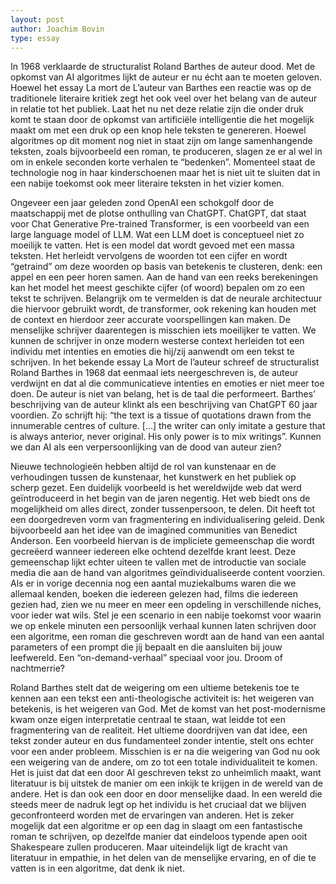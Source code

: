 ```yaml
---
layout: post
author: Joachim Bovin
type: essay
---
```


In 1968 verklaarde de structuralist Roland Barthes de auteur dood. Met de opkomst van AI algoritmes lijkt de auteur er nu écht aan te moeten geloven. Hoewel het essay La mort de L’auteur van Barthes een reactie was op de traditionele literaire kritiek zegt het ook veel over het belang van de auteur in relatie tot het publiek. Laat het nu net deze relatie zijn die onder druk komt te staan door de opkomst van artificiële intelligentie die het mogelijk maakt om met een druk op een knop hele teksten te genereren. Hoewel algoritmes op dit moment nog niet in staat zijn om lange samenhangende teksten, zoals bijvoorbeeld een roman, te produceren, slagen ze er al wel in om in enkele seconden korte verhalen te “bedenken”. Momenteel staat de technologie nog in haar kinderschoenen maar het is niet uit te sluiten dat in een nabije toekomst ook meer literaire teksten in het vizier komen. 

Ongeveer een jaar geleden zond OpenAI een schokgolf door de maatschappij met de plotse onthulling van ChatGPT. ChatGPT, dat staat voor Chat Generative Pre-trained Transformer, is een voorbeeld van een large language model of LLM. Wat een LLM doet is conceptueel niet zo moeilijk te vatten. Het is een model dat wordt gevoed met een massa teksten. Het herleidt vervolgens de woorden tot een cijfer en wordt “getraind” om deze woorden op basis van betekenis te clusteren, denk: een appel en een peer horen samen. Aan de hand van een reeks berekeningen kan het model het meest geschikte cijfer (of woord) bepalen om zo een tekst te schrijven. Belangrijk om te vermelden is dat de neurale architectuur die hiervoor gebruikt wordt, de transformer, ook rekening kan houden met de context en hierdoor zeer accurate voorspellingen kan maken. De menselijke schrijver daarentegen is misschien iets moeilijker te vatten. We kunnen de schrijver in onze modern westerse context herleiden tot een individu met intenties en emoties die hij/zij aanwendt om een tekst te schrijven. In het bekende essay La Mort de l’auteur schreef de structuralist Roland Barthes in 1968 dat eenmaal iets neergeschreven is, de auteur verdwijnt en dat al die communicatieve intenties en emoties er niet meer toe doen. De auteur is niet van belang, het is de taal die performeert. Barthes’ beschrijving van de auteur klinkt als een beschrijving van ChatGPT 60 jaar voordien. Zo schrijft hij: “the text is a tissue of quotations drawn from the innumerable centres of culture. […] the writer can only imitate a gesture that is always anterior, never original. His only power is to mix writings”. Kunnen we dan AI als een verpersoonlijking van de dood van auteur zien?

Nieuwe technologieën hebben altijd de rol van kunstenaar en de verhoudingen tussen de kunstenaar, het kunstwerk en het publiek op scherp gezet. Een duidelijk voorbeeld is het wereldwijde web dat werd geïntroduceerd in het begin van de jaren negentig. Het web biedt ons de mogelijkheid om alles direct, zonder tussenpersoon, te delen. Dit heeft tot een doorgedreven vorm van fragmentering en individualisering geleid. Denk bijvoorbeeld aan het idee van de imagined communities van Benedict Anderson. Een voorbeeld hiervan is de impliciete gemeenschap die wordt gecreëerd wanneer iedereen elke ochtend dezelfde krant leest. Deze  gemeenschap lijkt echter uiteen  te vallen met de introductie van sociale media die aan de hand van algoritmes geïndividualiseerde content voorzien. Als er in vorige decennia nog een aantal muziekalbums waren die we allemaal kenden, boeken die iedereen gelezen had, films die iedereen gezien had, zien we nu meer en meer een opdeling in verschillende niches, voor ieder wat wils. Stel je een scenario in een nabije toekomst voor waarin we op enkele minuten een persoonlijk verhaal kunnen laten schrijven door een algoritme, een roman die geschreven wordt aan de hand van een aantal parameters of een prompt die jij bepaalt en die aansluiten bij jouw leefwereld. Een “on-demand-verhaal” speciaal voor jou. Droom of nachtmerrie?

Roland Barthes stelt dat de weigering om een ultieme betekenis toe te kennen aan een tekst een anti-theologische activiteit is: het weigeren van betekenis, is het weigeren van God. Met de komst van het post-modernisme kwam onze eigen interpretatie centraal te staan, wat leidde tot een fragmentering van de realiteit. Het ultieme doordrijven van dat idee, een tekst zonder auteur en dus fundamenteel zonder intentie, stelt ons echter voor een ander probleem. Misschien is er na die weigering van God nu ook een weigering van de andere, om zo tot een totale individualiteit te komen. Het is juist dat dat een door AI geschreven tekst zo unheimlich maakt, want literatuur is bij uitstek de manier om een inkijk te krijgen in de wereld van de andere. Het is dan ook een door en door  menselijke daad. In een wereld die steeds meer de nadruk legt op het individu is het cruciaal dat we blijven geconfronteerd worden met de ervaringen van anderen.  Het is zeker mogelijk dat een algoritme er op een dag in slaagt om een fantastische roman te schrijven, op dezelfde manier dat eindeloos typende apen ooit Shakespeare zullen produceren. Maar uiteindelijk ligt de kracht van literatuur in empathie, in het delen van de menselijke ervaring, en of die te vatten is in een algoritme, dat denk ik niet.

